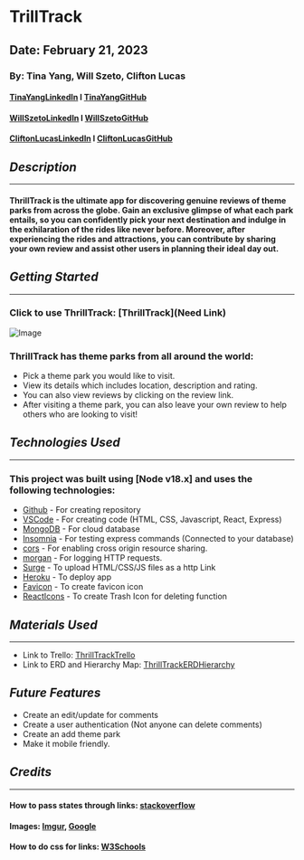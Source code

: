 # TrillTrack
## Date: February 21, 2023
### By: Tina Yang, Will Szeto, Clifton Lucas
#### [TinaYangLinkedIn](https://www.linkedin.com/in/yang-tina/) l [TinaYangGitHub](https://github.com/tinayang15)
#### [WillSzetoLinkedIn](https://www.linkedin.com/in/will-szeto-a449b021a/) l [WillSzetoGitHub](https://github.com/wszeto11)
#### [CliftonLucasLinkedIn](https://www.linkedin.com/in/clifton-lucas-b80540121/) l [CliftonLucasGitHub](https://github.com/Cliftonlucas1?tab=repositories)

## ***Description***
***
#### ThrillTrack is the ultimate app for discovering genuine reviews of theme parks from across the globe. Gain an exclusive glimpse of what each park entails, so you can confidently pick your next destination and indulge in the exhilaration of the rides like never before. Moreover, after experiencing the rides and attractions, you can contribute by sharing your own review and assist other users in planning their ideal day out.

## ***Getting Started***
***
### Click to use ThrillTrack: [ThrillTrack](Need Link)

![Image](https://i.imgur.com/Dx3MFLJ.png)
### ThrillTrack has theme parks from all around the world:
* Pick a theme park you would like to visit.
* View its details which includes location, description and rating.
* You can also view reviews by clicking on the review link.
* After visiting a theme park, you can also leave your own review to help others who are looking to visit!

## ***Technologies Used***
***
### This project was built using  [Node v18.x] and uses the following technologies:
* [Github](https://github.com/) - For creating repository
* [VSCode](https://code.visualstudio.com/) - For creating code (HTML, CSS, Javascript, React, Express)
* [MongoDB](https://www.mongodb.com/cloud/atlas/lp/try4?utm_content=rlsavisitor&utm_source=google&utm_campaign=search_gs_pl_evergreen_atlas_core_retarget-brand_gic-null_amers-us-ca_ps-all_desktop_eng_lead&utm_term=mongodb&utm_medium=cpc_paid_search&utm_ad=e&utm_ad_campaign_id=14291004479&adgroup=128837427347&cq_cmp=14291004479&gclid=CjwKCAiArY2fBhB9EiwAWqHK6ojEvQyb-6P-jwBIIENwDlR1nzXX1m7MZWBhenUOqTiZyUdZXExhGxoCFn8QAvD_BwE) - For cloud database
* [Insomnia](https://insomnia.rest/download) - For testing express commands (Connected to your database)
* [cors](https://www.npmjs.com/package/cors) - For enabling cross origin resource sharing.
* [morgan](https://www.npmjs.com/package/morgan) - For logging HTTP requests.
* [Surge](https://surge.sh/) - To upload HTML/CSS/JS files as a http Link
* [Heroku](https://www.heroku.com) - To deploy app
* [Favicon](https://favicon.io/favicon-converter/) - To create favicon icon
* [ReactIcons](https://www.npmjs.com/package/react-icons) - To create Trash Icon for deleting function

## ***Materials Used***
***
* Link to Trello: [ThrillTrackTrello](https://trello.com/b/i7OiLFPn/thrilltrack)
* Link to ERD and Hierarchy Map: [ThrillTrackERDHierarchy](https://lucid.app/lucidchart/e11d1c75-7e22-4a64-a96a-87c137f19482/edit?page=0_0#)

## ***Future Features***
* Create an edit/update for comments
* Create a user authentication (Not anyone can delete comments)
* Create an add theme park
* Make it mobile friendly.
## ***Credits***
***
#### How to pass states through links: [stackoverflow](https://stackoverflow.com/questions/47484406/how-to-pass-multiple-state-through-link-in-reactjs)
#### Images: [Imgur](https://imgur.com/), [Google](https://www.google.com/)
#### How to do css for links: [W3Schools](https://www.w3schools.com/css/css_link.asp)


